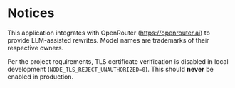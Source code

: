 # Notices

This application integrates with OpenRouter (https://openrouter.ai) to provide LLM-assisted rewrites. Model names are trademarks of their respective owners.

Per the project requirements, TLS certificate verification is disabled in local development (`NODE_TLS_REJECT_UNAUTHORIZED=0`). This should **never** be enabled in production.
